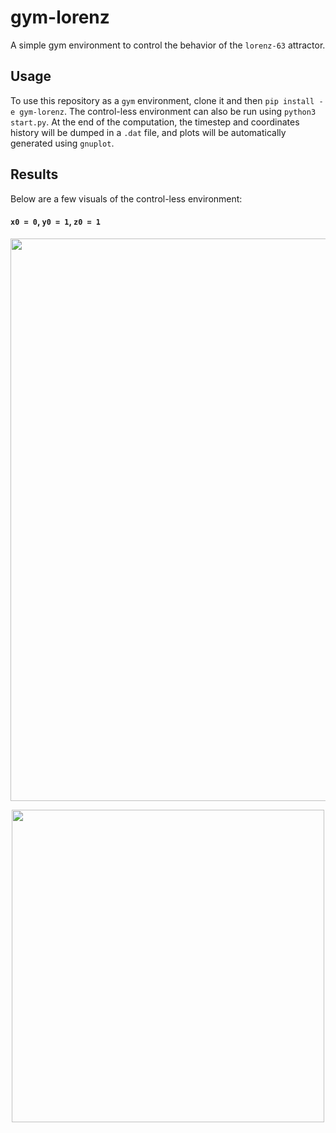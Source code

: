 # gym-lorenz

A simple gym environment to control the behavior of the ```lorenz-63``` attractor.

## Usage

To use this repository as a ```gym``` environment, clone it and then ```pip install -e gym-lorenz```. The control-less environment can also be run using ```python3 start.py```. At the end of the computation, the timestep and coordinates history will be dumped in a ```.dat``` file, and plots will be automatically generated using ```gnuplot```.

## Results

Below are a few visuals of the control-less environment:

#### ```x0 = 0```, ```y0 = 1```, ```z0 = 1```

<p align="center">
  <img width="900" alt="" src="https://user-images.githubusercontent.com/44053700/88798155-c2b98000-d1a4-11ea-99b2-8c4fc7b30815.png">
</p>

<p align="center">
  <img width="500" alt="" src="https://user-images.githubusercontent.com/44053700/88798657-833f6380-d1a5-11ea-9750-c0faf0fa29c7.gif">
</p>
